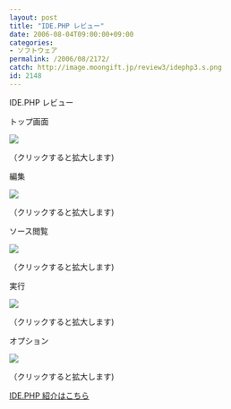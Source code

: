 ```yaml
---
layout: post
title: "IDE.PHP レビュー"
date: 2006-08-04T09:00:00+09:00
categories:
- ソフトウェア
permalink: /2006/08/2172/
catch: http://image.moongift.jp/review3/idephp3.s.png
id: 2148
---
```

IDE.PHP レビュー  
<!--more-->

トップ画面

  

[![](http://image.moongift.jp/review3/idephp1.s.png)](http://image.moongift.jp/review3/idephp1.png)  
  
（クリックすると拡大します)

  

編集

  

[![](http://image.moongift.jp/review3/idephp2.s.png)](http://image.moongift.jp/review3/idephp2.png)  
  
（クリックすると拡大します)

  

ソース閲覧

  

[![](http://image.moongift.jp/review3/idephp3.s.png)](http://image.moongift.jp/review3/idephp3.png)  
  
（クリックすると拡大します)

  

実行

  

[![](http://image.moongift.jp/review3/idephp4.s.png)](http://image.moongift.jp/review3/idephp4.png)  
  
（クリックすると拡大します)

  

オプション

  

[![](http://image.moongift.jp/review3/idephp5.s.png)](http://image.moongift.jp/review3/idephp5.png)  
  
（クリックすると拡大します)

  

[IDE.PHP 紹介はこちら](http://oss.moongift.jp/intro/i-2160.html)

